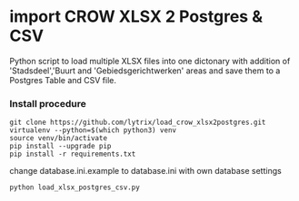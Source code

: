 # import CROW XLSX 2 Postgres & CSV #

Python script to load multiple XLSX files into one dictonary 
with addition of 'Stadsdeel','Buurt and 'Gebiedsgerichtwerken' areas
and save them to a Postgres Table and CSV file.


### Install procedure ###

```
git clone https://github.com/lytrix/load_crow_xlsx2postgres.git
virtualenv --python=$(which python3) venv
source venv/bin/activate
pip install --upgrade pip
pip install -r requirements.txt
```
change database.ini.example to database.ini with own database settings

```
python load_xlsx_postgres_csv.py

```
